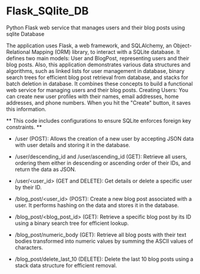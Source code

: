 # Flask_SQlite_DB
Python Flask web service that manages users and their blog posts using sqlite Database

The application uses Flask, a web framework, and SQLAlchemy, an Object-Relational Mapping (ORM) library, to interact with a SQLite database. It defines two main models: User and BlogPost, representing users and their blog posts. Also, this application demonstrates various data structures and algorithms, such as linked lists for user management in database, binary search trees for efficient blog post retrieval from database, and stacks for batch deletion in database. It combines these concepts to build a functional web service for managing users and their blog posts.
Creating Users: You can create new user profiles with their names, email addresses, home addresses, and phone numbers. When you hit the "Create" button, it saves this information.

**
This code includes configurations to ensure SQLite enforces foreign key constraints.
**
- /user (POST): Allows the creation of a new user by accepting JSON data with user details and storing it in the database.

- /user/descending_id and /user/ascending_id (GET): Retrieve all users, ordering them either in descending or ascending order of their IDs, and return the data as JSON.

- /user/<user_id> (GET and DELETE): Get details or delete a specific user by their ID.

- /blog_post/<user_id> (POST): Create a new blog post associated with a user. It performs hashing on the data and stores it in the database.

- /blog_post/<blog_post_id> (GET): Retrieve a specific blog post by its ID using a binary search tree for efficient lookup.

- /blog_post/numeric_body (GET): Retrieve all blog posts with their text bodies transformed into numeric values by summing the ASCII values of characters.

- /blog_post/delete_last_10 (DELETE): Delete the last 10 blog posts using a stack data structure for efficient removal.
